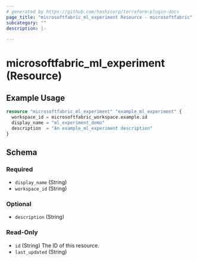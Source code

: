 ```yaml
---
# generated by https://github.com/hashicorp/terraform-plugin-docs
page_title: "microsoftfabric_ml_experiment Resource - microsoftfabric"
subcategory: ""
description: |-
  
---
```


# microsoftfabric_ml_experiment (Resource)



## Example Usage

```terraform
resource "microsoftfabric_ml_experiment" "example_ml_experiment" {
  workspace_id = microsoftfabric_workspace.example.id
  display_name = "ml_experiment_demo"
  description  = "An example_ml_experiment description"
}
```

<!-- schema generated by tfplugindocs -->
## Schema

### Required

- `display_name` (String)
- `workspace_id` (String)

### Optional

- `description` (String)

### Read-Only

- `id` (String) The ID of this resource.
- `last_updated` (String)
